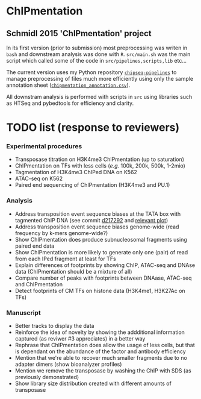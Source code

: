 ChIPmentation
=====

Schmidl 2015 'ChIPmentation' project
-----
In its first version (prior to submission) most preprocessing was writen in `bash` and downstream analysis was done with `R`. `src/main.sh` was the main script which called some of the code in `src/pipelines,scripts,lib` etc...

The current version uses my Python repository [`chipseq-pipelines`](https://github.com/afrendeiro/chipseq-pipelines) to manage preprocessing of files much more efficiently using only the sample annotation sheet ([`chipmentation_annotation.csv`](chipmentation_annotation.csv)).

All downstram analysis is performed with scripts in `src` using libraries such as HTSeq and pybedtools for efficiency and clarity.


# TODO list (response to reviewers)

### Experimental procedures
- Transposase titration on H3K4me3 ChIPmentation (up to saturation)
- ChIPmentation on TFs with less cells (*e.g.* 100k, 200k, 500k, 1-2mio)
- Tagmentation of H3K4me3 ChIPed DNA on K562
- ATAC-seq on K562
- Paired end sequencing of ChIPmentation (H3K4me3 and PU.1)

### Analysis
- Address transposition event sequence biases at the TATA box with tagmented ChIP DNA (see commit [ d217292](https://github.com/ComputationalEpigenetics/chipmentation/commit/d2172920013bb20dd19101c4cc7795caa0113c18) and [relevant plot](https://raw.githubusercontent.com/ComputationalEpigenetics/chipmentation/d2172920013bb20dd19101c4cc7795caa0113c18/results/tn5_bias/PBMCs_tssSignals_120bp.pdf?token=AB-DNi0N3KrNebMmbLmiRuKx_S3Efcbwks5U_W8bwA%3D%3D))
- Address transposition event sequence biases genome-wide (read frequency by k-mers genome-wide?)
- Show ChIPmentation does produce subnucleosomal fragments using paired end data
- Show ChIPmentation is more likely to generate only one (pair) of read from each IPed fragment at least for TFs
- Explain differences of footprints by showing ChIP, ATAC-seq and DNAse data (ChIPmentation should be a mixture of all)
- Compare number of peaks with footprints between DNAase, ATAC-seq and ChIPmentation
- Detect footprints of CM TFs on histone data (H3K4me1, H3K27Ac on TFs)

### Manuscript
- Better tracks to display the data
- Reinforce the idea of novelty by showing the addditional information captured (as reviwer #3 appreciates) in a better way
- Rephrase that ChIPmentation does allow the usage of less cells, but that is dependant on the abundance of the factor and antibody efficiency
- Mention that we're able to recover much smaller fragments due to no adapter dimers (show bioanalyzer profiles)
- Mention we remove the transposase by washing the ChIP with SDS (as previously demonstrated)
- Show library size distribution created with different amounts of transposase

